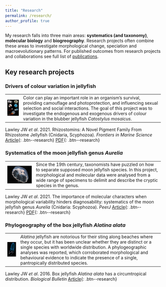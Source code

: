 ```yaml
---
title: "Research"
permalink: /research/
author_profile: true
---
```


My research falls into three main areas: **systematics (and taxonomy)**, **molecular biology** and **biogreography**. Research projects often combine these areas to investigate morphological change, speciation and macroevolutionary patterns. For published outcomes from research projects and collaborations see full list of [publications](https://lawleyjw.com/publications/).

## Key research projects

### Drivers of colour variation in jellyfish
<table>
    <tr>
        <td><img src="/images/research/colour-variation-small.jpg"></td><td>Color can play an important role in an organism’s survival, providing camouflage and photoprotection, and influencing sexual selection and social interactions. The goal of this project was to investigate the endogenous and exogenous drivers of colour variation in the blubber jellyfish <i>Catostylus mosaicus</i>.</td>
    </tr>
</table>

Lawley JW <i>et al</i>. 2021. Rhizostomins: A Novel Pigment Family From Rhizostome Jellyfish (Cnidaria, Scyphozoa). <i>Frontiers in Marine Science</i>
[Article](https://doi.org/10.3389/fmars.2021.752949){: .btn--research} [PDF](/files/pdf/research/Lawley2021-2.pdf){: .btn--research}

### Systematics of the moon jellyfish genus <i>Aurelia</i>
| | | 
| - | :-- | 
| ![](/images/research/Aurelia-cebimarensis-small.jpg) | Since the 19th century, taxonomists have puzzled on how to separate supposed moon jellyfish species. In this project, morphological and molecular data were analysed from a wide range of specimens to delimit and describe the cryptic species in the genus. | 

Lawley JW <i>et al</i>. 2021. The importance of molecular characters when morphological variability hinders diagnosability: systematics of the moon jellyfish genus <i>Aurelia</i> (Cnidaria: Scyphozoa). <i>PeerJ</i>
[Article](https://doi.org/10.7717/peerj.11954){: .btn--research} [PDF](/files/pdf/research/Lawley2021-1.pdf){: .btn--research}

### Phylogeography of the box jellyfish <i>Alatina alata</i>
| | | 
| - | :-- | 
| ![](/images/research/Alatina-small.jpg) | <i>Alatina</i> jellyfish are notorious for their sting along beaches where they occur, but it has been unclear whether they are distinct or a single species with worldwide distribution. A phylogeographic analyses was reported, which corroborated morphological and behavioural evidence to indicate the presence of a single, pantropically distributed species. | 

Lawley JW <i>et al</i>. 2016. Box jellyfish <i>Alatina alata</i> has a circumtropical distribution. <i>Biological Bulletin</i>
[Article](https://doi.org/10.1086/690095){: .btn--research}
